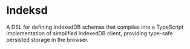 # Indeksd

A DSL for defining IndexedDB schemas that compiles into a TypeScript implementation of simplified IndexedDB client, providing type-safe persisted storage in the browser.
